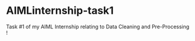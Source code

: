 # AIMLinternship-task1
Task #1 of my AIML Internship relating to Data Cleaning and Pre-Processing !
